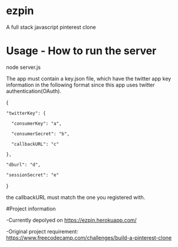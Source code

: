 # ezpin
A full stack javascript pinterest clone

# Usage - How to run the server
node server.js 

The app must contain a key.json file, which have the twitter app key information in the following format since this app uses twitter authentication(OAuth).

{

    "twitterKey": {
    
      "consumerKey": "a",
      
      "consumerSecret": "b",
      
      "callbackURL": "c"
      
    },
    
    "dburl": "d",
    
    "sessionSecret": "e"
    
}

the callbackURL must match the one you registered with.

#Project information

-Currently depolyed on https://ezpin.herokuapp.com/


-Original project requirement: https://www.freecodecamp.com/challenges/build-a-pinterest-clone
